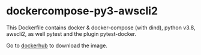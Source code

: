 # dockercompose-py3-awscli2

This Dockerfile contains docker & docker-compose (with dind), python v3.8, awscli2, as well pytest and the plugin pytest-docker.

Go to [dockerhub](https://hub.docker.com/repository/docker/sassy19a/dockercompose-py3-awscli2/) to download the image.
